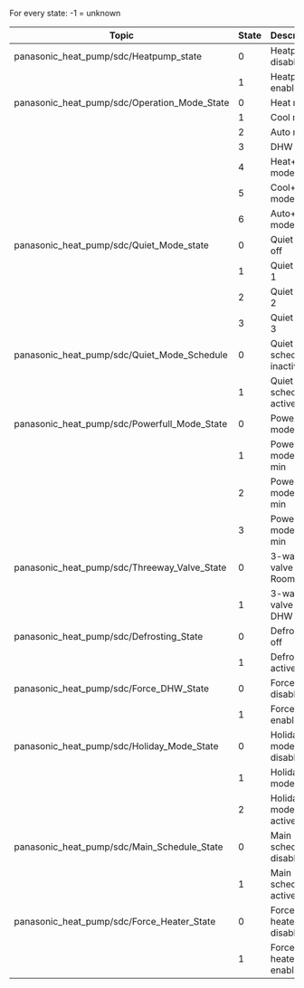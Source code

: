 For every state: -1 = unknown 

| Topic | State | Description |
| ----- | ---- | ----- |
|panasonic_heat_pump/sdc/Heatpump_state | 0 | Heatpump disabled |
| | 1 | Heatpump enabled |
|panasonic_heat_pump/sdc/Operation_Mode_State | 0 | Heat mode |
|	| 1 | Cool mode |
|	| 2 | Auto mode |
|	| 3 | DHW mode |
|	| 4 | Heat+DHW mode |
|	| 5 | Cool+DHW mode |
|	| 6 | Auto+DHW mode |
|panasonic_heat_pump/sdc/Quiet_Mode_state	| 0 | Quiet mode off |
|	| 1 | Quiet mode 1 |
|	| 2 | Quiet mode 2 |
|	| 3 | Quiet mode 3 |
|panasonic_heat_pump/sdc/Quiet_Mode_Schedule	| 0 | Quiet mode schedule inactive |
|	| 1 | Quiet mode schedule active |
|panasonic_heat_pump/sdc/Powerfull_Mode_State	| 0 | Powerfull mode off |
|	| 1 | Powerfull mode 30 min |
|	| 2 | Powerfull mode 60 min |
|	| 3 | Powerfull mode 90 min |
|panasonic_heat_pump/sdc/Threeway_Valve_State	| 0 | 3-way valve on Room |
| | 1 | 3-way valve on DHW Tank 
|panasonic_heat_pump/sdc/Defrosting_State	| 0 | Defrosting off |
| | 1 | Defrosting active |
|panasonic_heat_pump/sdc/Force_DHW_State | 0 | Force DHW disabled |
| | 1 | Force DHW enabled |
|panasonic_heat_pump/sdc/Holiday_Mode_State | 0 | Holiday mode disabled |
| | 1 | Holiday mode set |
| | 2 | Holiday mode active |
|panasonic_heat_pump/sdc/Main_Schedule_State | 0 | Main schedule disabled |
| | 1 | Main schedule active |
|panasonic_heat_pump/sdc/Force_Heater_State | 0 | Force heater disabled |
| | 1 | Force heater enabled |

